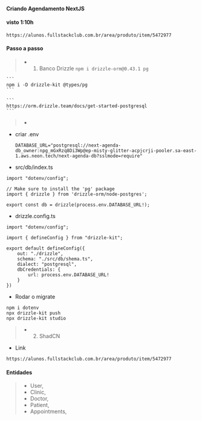 #### Criando Agendamento NextJS
#### visto 1:10h
```
https://alunos.fullstackclub.com.br/area/produto/item/5472977
```
#### Passo a passo
> * 1. Banco Drizzle
    ```
    npm i drizzle-orm@0.43.1 pg
    ```

    ```
    npm i -D drizzle-kit @types/pg
    ```

    ```
    https://orm.drizzle.team/docs/get-started-postgresql
    ```
> * 

* criar .env
    ```
    DATABASE_URL="postgresql://next-agenda-db_owner:npg_mGxRzq8Di3Wp@ep-misty-glitter-acpjcrji-pooler.sa-east-1.aws.neon.tech/next-agenda-db?sslmode=require"
    ```

* src/db/index.ts
```
import "dotenv/config";

// Make sure to install the 'pg' package 
import { drizzle } from 'drizzle-orm/node-postgres';

export const db = drizzle(process.env.DATABASE_URL!);
```

* drizzle.config.ts
```
import "dotenv/config";

import { defineConfig } from "drizzle-kit";

export default defineConfig({
    out: "./drizzle",
    schema: "./src/db/shema.ts",
    dialect: "postgresql",
    dbCredentials: {
        url: process.env.DATABASE_URL!
    }
})
```

* Rodar o migrate
```
npm i dotenv   
npx drizzle-kit push
npx drizzle-kit studio
```

> * 2. ShadCN

* Link
```
https://alunos.fullstackclub.com.br/area/produto/item/5472977
```
#### Entidades
> * User,
> * Clinic,
> * Doctor,
> * Patient,
> * Appointments,